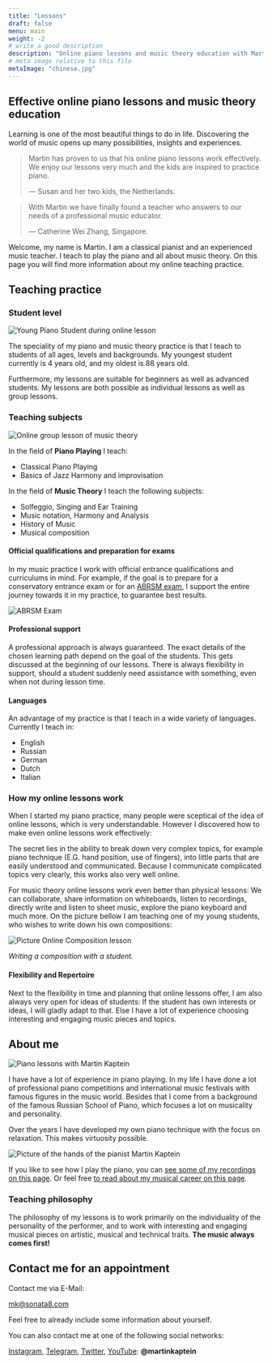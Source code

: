 ```yaml
---
title: "Lessons"
draft: false
menu: main
weight: -2
# write a good description
description: "Online piano lessons and music theory education with Martin Kaptein. The lessons are meant for people of all ages, levels and backgrounds. Martin teaches piano, music theory, singing and composition."
# meta image relative to this file
metaImage: "chinese.jpg" 
---
```



## Effective online piano lessons and music theory education

Learning is one of the most beautiful things to do in life.
Discovering the world of music opens up many possibilities, insights and experiences.

> Martin has proven to us that his online piano lessons work effectively. We enjoy our lessons very much and the kids are inspired to practice piano.
>
> — Susan and her two kids, the Netherlands.

> With Martin we have finally found a teacher who answers to our needs of a professional music educator.
>
> — Catherine Wei Zhang, Singapore.

Welcome, my name is Martin.
I am a classical pianist and an experienced music teacher.
I teach to play the piano and all about music theory.
On this page you will find more information about my online teaching practice.

## Teaching practice

### Student level

![Young Piano Student during online lesson](timo.jpg)

The speciality of my piano and music theory practice is that I teach to students of all ages, levels and backgrounds.
My youngest student currently is 4 years old, and my oldest is 88 years old.

Furthermore, my lessons are suitable for beginners as well as advanced students.
My lessons are both possible as individual lessons as well as group lessons.

### Teaching subjects

![Online group lesson of music theory](chinese.jpg)

In the field of **Piano Playing** I teach:

- Classical Piano Playing
- Basics of Jazz Harmony and improvisation

In the field of **Music Theory** I teach the following subjects:

- Solfeggio, Singing and Ear Training
- Music notation, Harmony and Analysis
- History of Music
- Musical composition

#### Official qualifications and preparation for exams

In my music practice I work with official entrance qualifications and curriculums in mind.
For example, if the goal is to prepare for a conservatory entrance exam or for an [ABRSM exam](https://gb.abrsm.org/en/our-exams/music-theory-exams/), I support the entire journey towards it in my practice, to guarantee best results.

![ABRSM Exam](abrsm.jpg)

#### Professional support

A professional approach is always guaranteed.
The exact details of the chosen learning path depend on the goal of the students.
This gets discussed at the beginning of our lessons.
There is always flexibility in support, should a student suddenly need assistance with something, even when not during lesson time.

#### Languages

<!--![Lesson with kids](lesson-borodino.jpg)-->

An advantage of my practice is that I teach in a wide variety of languages.
Currently I teach in:

- English
- Russian
- German
- Dutch
- Italian

### How my online lessons work

When I started my piano practice, many people were sceptical of the idea of online lessons, which is very understandable.
However I discovered how to make even online lessons work effectively:

The secret lies in the ability to break down very complex topics, for example piano technique (E.G. hand position, use of fingers), into little parts that are easily understood and communicated.
Because I communicate complicated topics very clearly, this works also very well online.

For music theory online lessons work even better than physical lessons:
We can collaborate, share information on whiteboards, listen to recordings, directly write and listen to sheet music, explore the piano keyboard and much more.
On the picture bellow I am teaching one of my young students, who wishes to write down his own compositions:

![Picture Online Composition lesson](cas.jpg)

*Writing a composition with a student.*

#### Flexibility and Repertoire

Next to the flexibility in time and planning that online lessons offer, I am also always very open for ideas of students:
If the student has own interests or ideas, I will gladly adapt to that.
Else I have a lot of experience choosing interesting and engaging music pieces and topics.

## About me

![Piano lessons with Martin Kaptein](piano-lessons-with-martin-1.jpg)

I have have a lot of experience in piano playing.
In my life I have done a lot of professional piano competitions and international music festivals with famous figures in the music world.
Besides that I come from a background of the famous Russian School of Piano, which focuses a lot on musicality and personality.

Over the years I have developed my own piano technique with the focus on relaxation.
This makes virtuosity possible.

![Picture of the hands of the pianist Martin Kaptein](hands-pianist-closeup-hr-co.jpg)

If you like to see how I play the piano, you can [see some of my recordings on this page](/media/).
Or feel free [to read about my musical career on this page](/piano/).

### Teaching philosophy

The philosophy of my lessons is to work primarily on the individuality of the personality of the performer, and to work with interesting and engaging musical pieces on artistic, musical and technical traits.
**The music always comes first!**

## Contact me for an appointment

Contact me via E-Mail:

[mk@sonata8.com](mailto:mk@sonata8.com)

Feel free to already include some information about yourself.

You can also contact me at one of the following social networks:

[Instagram](https://www.instagram.com/martinkaptein/), [Telegram](https://t.me/martinkaptein), [Twitter](https://twitter.com/MartinKaptein), [YouTube](https://www.youtube.com/@martinkaptein): **@martinkaptein**
